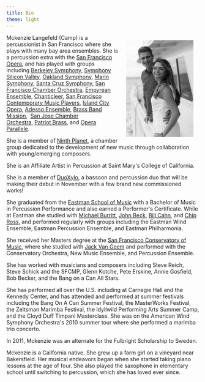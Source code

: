 ```yaml
---
title: Bio
theme: light
---
```

<img id="portrait" src="/assets/img/portrait.jpg" width="35%" align="right" style="margin: 15px" />

Mckenzie Langefeld (Camp) is a percussionist in San Francisco where she plays with many bay area ensembles. She is a percussion extra with the [San Francisco Opera](http://sfopera.com/Home.aspx), and has played with groups including [Berkeley Symphony](http://berkeleysymphony.org/), [Symphony Silicon Valley](http://www.symphonysiliconvalley.org/), [Oakland Symphony](https://www.oaklandsymphony.org/), [Marin Symphony](https://marinsymphony.org/), [Santa Cruz Symphony](https://santacruzsymphony.org/), [San Francisco Chamber Orchestra](http://www.thesfco.org/), [Empyrean Ensemble](https://arts.ucdavis.edu/empyrean), [Chanticleer](http://www.chanticleer.org/russian-program-with-percussion-near-battle-ready/), [San Francisco Contemporary Music Players](http://sfcmp.org/), [Island City Opera](http://islandcityopera.org/), [Adesso Ensemble](https://www.sfcv.org/event/music-on-the-hill/adesso-ensemble-0), [Brass Band Mission](https://www.facebook.com/BrassBandMission),  [San Jose Chamber Orchestra](http://www.sjco.org/SJCO/About.html), [Patriot Brass](http://www.patriotbrass.org/patriot-brass-san-francisco.html), and [Opera Parallele](https://operaparallele.org/).

<img id="portrait-mobile" src="/assets/img/portrait.jpg" width="70%" align="middle" style="margin: auto" />

She is a member of [Ninth Planet](http://www.ninthplanetmusic.org/), a chamber group dedicated to the development of new music
through collaboration with young/emerging composers.

<style>
    @media (min-width: 767px) {
        #bio {
            text-align: left;
        }
        #portrait {
            display: block;
        }
        #portrait-mobile {
            display: none
        }
    }

    @media (max-width: 767px) {
        #portrait-mobile {
            display: block;
        }
        #portrait {
            display: none
        }
    }
</style>

<!--more-->

She is an Affiliate Artist in Percussion at Saint Mary's College of California.

She is a member of [DuoXylo](https://www.dorianantipa.com/consortium), a bassoon and percussion duo that will be making their debut in November with a few brand new commissioned works!

She graduated from the [Eastman School of Music](http://www.esm.rochester.edu/) with a Bachelor of Music in Percussion Performance and also
earned a Performer's Certificate. While at Eastman she studied with [Michael Burritt](http://www.michaelburritt.com/), [John Beck](http://www.esm.rochester.edu/faculty/beck_john/), [Bill Cahn](http://nexuspercussion.com/members/bill-cahn/), and [Chip Ross](http://www.esm.rochester.edu/faculty/ross_charles/), and performed regularly with groups including the Eastman Wind Ensemble, Eastman Percussion Ensemble,
and Eastman Philharmonia.

She received her Masters degree at the [San Francisco Conservatory of Music](http://www.sfcm.edu/), where she studied with [Jack Van Geem](http://www.sfcm.edu/faculty/vangeem.aspx) and performed with the Conservatory Orchestra, New Music Ensemble, and Percussion Ensemble.

She has worked with musicians and composers including Steve Reich, Steve Schick and the SFCMP, Glenn Kotche,
Pete Erskine, Annie Gosfield, Bob Becker, and the Bang on a Can All Stars.

She has performed all over the U.S. including at Carnegie Hall and the Kennedy Center, and has attended and performed at summer festivals including the Bang On A Can Summer Festival, the MasterWorks Festival, the Zeltsman Marimba Festival, the Idyllwild Performing Arts Summer Camp, and the Cloyd Duff Timpani Masterclass. She was on the American Wind Symphony Orchestra's 2010 summer tour where she performed a marimba trio concerto.

In 2011, Mckenzie was an alternate for the Fulbright Scholarship to Sweden.

Mckenzie is a California native. She grew up a farm girl on a vineyard near Bakersfield. Her musical endeavors began
when she started taking piano lessons at the age of four. She also played the saxophone in elementary school
​until switching to percussion, which she has loved ever since.
